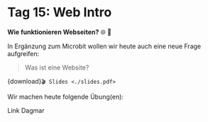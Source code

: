 # Tag 15: Web Intro

**Wie funktionieren Webseiten?** 🌐 🤔

In Ergänzung zum Microbit wollen wir heute auch eine
neue Frage aufgreifen:

> Was ist eine Website?

{download}`🎬 Slides <./slides.pdf>`

Wir machen heute folgende Übung(en):

Link Dagmar


